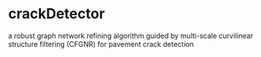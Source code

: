 # crackDetector
 a robust graph network refining algorithm guided by multi-scale curvilinear structure filtering (CFGNR)  for pavement crack detection

